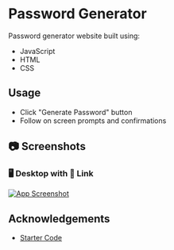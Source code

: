 # Password Generator

Password generator website built using:

- JavaScript
- HTML
- CSS

## Usage

- Click "Generate Password" button
- Follow on screen prompts and confirmations

## 📷 Screenshots

### 🖥️ Desktop with 🔗 Link

[![App Screenshot](https://github.com/WebDevMullins/portfolio/assets/6474546/186bac71-0e74-4fe9-9bdb-81f7bada8552)](https://webdevmullins.github.io/password-gen/)

## Acknowledgements

- [Starter Code](https://github.com/coding-boot-camp/friendly-parakeet)

